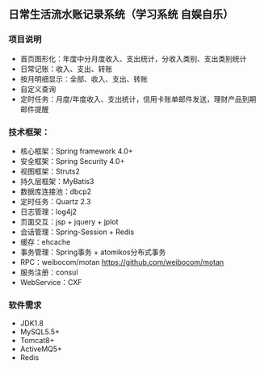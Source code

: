 ## 日常生活流水账记录系统（学习系统 自娱自乐） ##


### **项目说明**  <br>  
* 首页图形化：年度中分月度收入、支出统计，分收入类别、支出类别统计
* 日常记账：收入、支出、转账  <br>  
* 按月明细显示：全部、收入、支出、转账  <br>  
* 自定义查询  <br>  
* 定时任务：月度/年度收入、支出统计，信用卡账单邮件发送，理财产品到期邮件提醒<br>  


### **技术框架**：<br>  
* 核心框架：Spring framework 4.0+  <br>  
* 安全框架：Spring Security 4.0+  <br>  
* 视图框架：Struts2  <br>  
* 持久层框架：MyBatis3  <br>  
* 数据库连接池：dbcp2 <br>  
* 定时任务：Quartz 2.3 <br>  
* 日志管理：log4j2 <br>  
* 页面交互：jsp + jquery + jplot <br>  
* 会话管理：Spring-Session + Redis <br>  
* 缓存：ehcache <br>  
* 事务管理：Spring事务 + atomikos分布式事务 <br>  
* RPC：weibocom/motan https://github.com/weibocom/motan<br>  
* 服务注册：consul
* WebService：CXF <br>  

### **软件需求** <br>  
* JDK1.8 <br>  
* MySQL5.5+ <br>  
* Tomcat8+ <br>  
* ActiveMQ5+ <br>  
* Redis <br>  